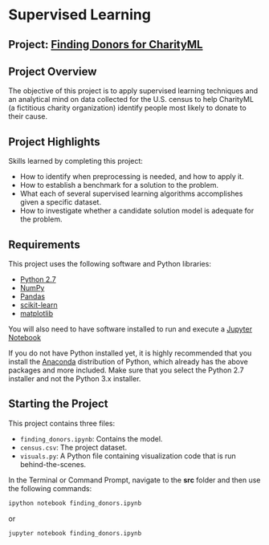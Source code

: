 # Supervised Learning
## Project: [Finding Donors for CharityML](https://github.com/udacity/machine-learning/tree/master/projects/finding_donors)

## Project Overview

The objective of this project is to apply supervised learning techniques and an analytical mind on data collected for the U.S. census to help CharityML (a fictitious charity organization) identify people most likely to donate to their cause. 

## Project Highlights

Skills learned by completing this project:
- How to identify when preprocessing is needed, and how to apply it.
- How to establish a benchmark for a solution to the problem.
- What each of several supervised learning algorithms accomplishes given a specific dataset.
- How to investigate whether a candidate solution model is adequate for the problem.

## Requirements

This project uses the following software and Python libraries:

- [Python 2.7](https://www.python.org/download/releases/2.7/)
- [NumPy](http://www.numpy.org/)
- [Pandas](http://pandas.pydata.org/)
- [scikit-learn](http://scikit-learn.org/stable/)
- [matplotlib](http://matplotlib.org/)

You will also need to have software installed to run and execute a [Jupyter Notebook](http://ipython.org/notebook.html)

If you do not have Python installed yet, it is highly recommended that you install the [Anaconda](http://continuum.io/downloads) distribution of Python, which already has the above packages and more included. Make sure that you select the Python 2.7 installer and not the Python 3.x installer.


## Starting the Project

This project contains three files:
- `finding_donors.ipynb`: Contains the model.
- `census.csv`: The project dataset. 
- `visuals.py`: A Python file containing visualization code that is run behind-the-scenes. 


In the Terminal or Command Prompt, navigate to the **src** folder and then use the following commands:
```bash
ipython notebook finding_donors.ipynb
```  
or
```bash
jupyter notebook finding_donors.ipynb
```

